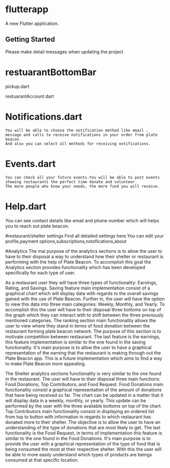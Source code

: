 # flutterapp

A new Flutter application.

## Getting Started

Please make detail messages when updating the project

# restuarantBottomBar

 pickup.dart

 restuarantAccount.dart


  # Notifications.dart
    You will be able to choose the notification method like email , message and calls to receive notifications in your order from plate beacon.
    And also you can select all methods for receiving notifications.

  # Events.dart

    You can check all your future events.You will be able to post events showing restaurants the perfect time donate and volunteer.
    The more people who know your needs, the more fund you will receive.

  # Help.dart

   You can see contact details like email and phone number which will helps you to reach out plate beacon.
   
   #restaurant/shelter settings
     Find all detailed settings here.You can edit your profile,payment options,subscriptions,notofications,about

   #Analytics
   The mai purpose of the analytics sections is to allow the user to have to their disposal a way to understand how their shelter or
   restaurant is performing with the help of Plate Beacon. To accomplish this goal the Analytics section provides functionality which has
   been developed specifically for each type of user.

   As a restaurant user they will have three types of functionality: Earnings, Rating, and Savings. Saving feature main implementation
   consist of a graphical chart which will display data with regards to the overall savings gained with the use of Plate Beacon.
   Further in, the user will have the option to view this data into three main categories: Weekly, Monthly, and Yearly. To accomplish
   this the user will have to their disposal three bottoms on top of the graph which they can interact with to shift between the three previously
   mentioned categories. The ranking section main functionality allows the user to view where they stand in terms of food donation between the
   restaurant forming plate beacon network. The purpose of this section is to motivate competition between restaurant. The last feature is the
   earnings, this feature implementation is similar to the one found in the saving functionality. It's main purpose is to allow the user to
   have a graphical representation of the earning that the restaurant is making through out the Plate Beacon app. This is a future implementation
   which aims to find a way to make Plate Beacon more appealing.

   The Shelter analytics sections functionality is very similar to the one found in the restaurant. The user will have to their disposal three main
   functions: Food Donations, Top Contributors, and Food Request. Food Donations main functionality consist a graphical representation of the amount
   of donations that have being received so far. The chart can be updated in a matter that it will display data in a weekly, monthly, or yearly. This update
   can be performed by the user with the three available bottoms on top of the chart. Top Contributors main functionality consist in displaying an
   ordered list from top to button with information in regards to which restaurant has donated more to their shelter. The objective is to allow
   the user to have an understanding of the type of donations that are most likely to get. The last functionality is the Food Request, in terms of
   implementation this feature is similar to the one found in the Food Donations. It's main purpose is to provide the user with a graphical
   representation of the type of food that is being consumed the most at their respective shelter. With this the user will be able to more easily
   understand which types of products are beings consumed at that specific location.



